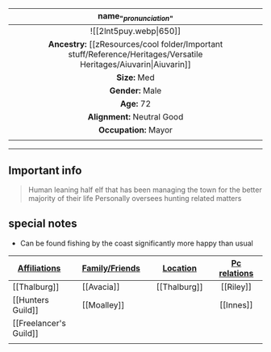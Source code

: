 
|                                          name<sub>"*pronunciation*"</sub>                                           |
| :-----------------------------------------------------------------------------------------------------------------: |
|                                               ![[2lnt5puy.webp\|650]]                                                |
| **Ancestry:** [[zResources/cool folder/Important stuff/Reference/Heritages/Versatile Heritages/Aiuvarin\|Aiuvarin]] |
|                                                    **Size:** Med                                                    |
|                                                  **Gender:** Male                                                   |
|                                                     **Age:** 72                                                     |
|                                             **Alignment:** Neutral Good                                             |
|                                                **Occupation:** Mayor                                                |
|                                                                                                                     |

---
## Important info
> Human leaning half elf that has been managing the town for the better majority of their life
>Personally oversees hunting related matters 
>

##  special notes 
- Can be found fishing by the coast significantly more happy than usual

| **<u>Affiliations</u>** |     | **<u>Family/Friends</u>** |     | **<u>Location</u>** |     | <u>**Pc relations**</u> |     |
| ----------------------- | --- | ------------------------- | --- | ------------------- | --- | :---------------------: | --- |
| [[Thalburg]]            |     | [[Avacia]]                |     | [[Thalburg]]        |     |        [[Riley]]        |     |
| [[Hunters Guild]]       |     | [[Moalley]]               |     |                     |     |        [[Innes]]        |     |
| [[Freelancer's Guild]]  |     |                           |     |                     |     |                         |     |
|                         |     |                           |     |                     |     |                         |     |

